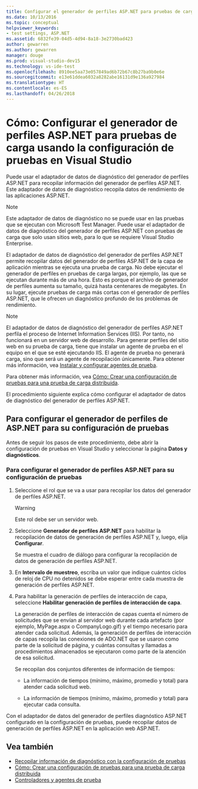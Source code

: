 ```yaml
---
title: Configurar el generador de perfiles ASP.NET para pruebas de carga en Visual Studio
ms.date: 10/13/2016
ms.topic: conceptual
helpviewer_keywords:
- test settings, ASP.NET
ms.assetid: 6832fe39-04d5-4d94-8a18-3e2730bad423
author: gewarren
ms.author: gewarren
manager: douge
ms.prod: visual-studio-dev15
ms.technology: vs-ide-test
ms.openlocfilehash: 8910ee5aa73e057849ad6b72b67c8b27ba9b0e6e
ms.sourcegitcommit: e13e61ddea6032a8282abe16131d9e136a927984
ms.translationtype: HT
ms.contentlocale: es-ES
ms.lasthandoff: 04/26/2018
---
```

# <a name="how-to-configure-aspnet-profiler-for-load-tests-using-test-settings-in-visual-studio"></a>Cómo: Configurar el generador de perfiles ASP.NET para pruebas de carga usando la configuración de pruebas en Visual Studio

Puede usar el adaptador de datos de diagnóstico del generador de perfiles ASP.NET para recopilar información del generador de perfiles ASP.NET. Este adaptador de datos de diagnóstico recopila datos de rendimiento de las aplicaciones ASP.NET.

> [!NOTE]
> Este adaptador de datos de diagnóstico no se puede usar en las pruebas que se ejecutan con Microsoft Test Manager. Puede usar el adaptador de datos de diagnóstico del generador de perfiles ASP.NET con pruebas de carga que solo usan sitios web, para lo que se requiere Visual Studio Enterprise.

El adaptador de datos de diagnóstico del generador de perfiles ASP.NET permite recopilar datos del generador de perfiles ASP.NET de la capa de aplicación mientras se ejecuta una prueba de carga. No debe ejecutar el generador de perfiles en pruebas de carga largas, por ejemplo, las que se ejecutan durante más de una hora. Esto es porque el archivo de generador de perfiles aumenta su tamaño, quizá hasta centenares de megabytes. En su lugar, ejecute pruebas de carga más cortas con el generador de perfiles ASP.NET, que le ofrecen un diagnóstico profundo de los problemas de rendimiento.

> [!NOTE]
> El adaptador de datos de diagnóstico del generador de perfiles ASP.NET perfila el proceso de Internet Information Services (IIS). Por tanto, no funcionará en un servidor web de desarrollo. Para generar perfiles del sitio web en su prueba de carga, tiene que instalar un agente de prueba en el equipo en el que se esté ejecutando IIS. El agente de prueba no generará carga, sino que será un agente de recopilación únicamente. Para obtener más información, vea [Instalar y configurar agentes de prueba](../test/lab-management/install-configure-test-agents.md).

Para obtener más información, vea [Cómo: Crear una configuración de pruebas para una prueba de carga distribuida](../test/how-to-create-a-test-setting-for-a-distributed-load-test.md).

El procedimiento siguiente explica cómo configurar el adaptador de datos de diagnóstico del generador de perfiles ASP.NET.

## <a name="to-configure-the-aspnet-profiler-for-your-test-settings"></a>Para configurar el generador de perfiles de ASP.NET para su configuración de pruebas

Antes de seguir los pasos de este procedimiento, debe abrir la configuración de pruebas en Visual Studio y seleccionar la página **Datos y diagnósticos**.

### <a name="to-configure-the-aspnet-profiler-for-your-test-settings"></a>Para configurar el generador de perfiles ASP.NET para su configuración de pruebas

1.  Seleccione el rol que se va a usar para recopilar los datos del generador de perfiles ASP.NET.

    > [!WARNING]
    > Este rol debe ser un servidor web.

2.  Seleccione **Generador de perfiles ASP.NET** para habilitar la recopilación de datos de generación de perfiles ASP.NET y, luego, elija **Configurar**.

     Se muestra el cuadro de diálogo para configurar la recopilación de datos de generación de perfiles ASP.NET.

3.  En **Intervalo de muestreo**, escriba un valor que indique cuántos ciclos de reloj de CPU no detenidos se debe esperar entre cada muestra de generación de perfiles ASP.NET.

4.  Para habilitar la generación de perfiles de interacción de capa, seleccione **Habilitar generación de perfiles de interacción de capa**.

     La generación de perfiles de interacción de capas cuenta el número de solicitudes que se envían al servidor web durante cada artefacto (por ejemplo, MyPage.aspx o CompanyLogo.gif) y el tiempo necesario para atender cada solicitud. Además, la generación de perfiles de interacción de capas recopila las conexiones de ADO.NET que se usaron como parte de la solicitud de página, y cuántas consultas y llamadas a procedimientos almacenados se ejecutaron como parte de la atención de esa solicitud.

     Se recopilan dos conjuntos diferentes de información de tiempos:

    -   La información de tiempos (mínimo, máximo, promedio y total) para atender cada solicitud web.

    -   La información de tiempos (mínimo, máximo, promedio y total) para ejecutar cada consulta.

Con el adaptador de datos del generador de perfiles diagnóstico ASP.NET configurado en la configuración de pruebas, puede recopilar datos de generación de perfiles ASP.NET en la aplicación web ASP.NET.

## <a name="see-also"></a>Vea también

- [Recopilar información de diagnóstico con la configuración de pruebas](../test/collect-diagnostic-information-using-test-settings.md)
- [Cómo: Crear una configuración de pruebas para una prueba de carga distribuida](../test/how-to-create-a-test-setting-for-a-distributed-load-test.md)
- [Controladores y agentes de prueba](configure-test-agents-and-controllers-for-load-tests.md)